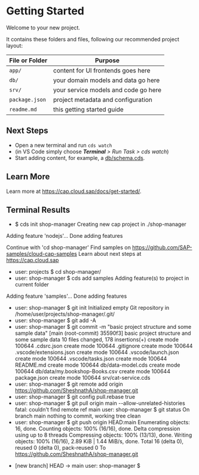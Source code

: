 # Getting Started

Welcome to your new project.

It contains these folders and files, following our recommended project layout:

File or Folder | Purpose
---------|----------
`app/` | content for UI frontends goes here
`db/` | your domain models and data go here
`srv/` | your service models and code go here
`package.json` | project metadata and configuration
`readme.md` | this getting started guide


## Next Steps

- Open a new terminal and run `cds watch` 
- (in VS Code simply choose _**Terminal** > Run Task > cds watch_)
- Start adding content, for example, a [db/schema.cds](db/schema.cds).


## Learn More

Learn more at https://cap.cloud.sap/docs/get-started/.

## Terminal Results

- $ cds init shop-manager
Creating new cap project in ./shop-manager

Adding feature 'nodejs'... 
Done adding features

Continue with 'cd shop-manager'
Find samples on https://github.com/SAP-samples/cloud-cap-samples
Learn about next steps at https://cap.cloud.sap

- user: projects $ cd shop-manager/
- user: shop-manager $ cds add samples
Adding feature(s) to project in current folder

Adding feature 'samples'... 
Done adding features

- user: shop-manager $ git init
Initialized empty Git repository in /home/user/projects/shop-manager/.git/
- user: shop-manager $ git add -A
- user: shop-manager $ git commit -m "basic project structure and some sample data"
[main (root-commit) 35590f3] basic project structure and some sample data
 10 files changed, 178 insertions(+)
 create mode 100644 .cdsrc.json
 create mode 100644 .gitignore
 create mode 100644 .vscode/extensions.json
 create mode 100644 .vscode/launch.json
 create mode 100644 .vscode/tasks.json
 create mode 100644 README.md
 create mode 100644 db/data-model.cds
 create mode 100644 db/data/my.bookshop-Books.csv
 create mode 100644 package.json
 create mode 100644 srv/cat-service.cds
- user: shop-manager $ git remote add origin https://github.com/SheshnathA/shop-manager.git
- user: shop-manager $ git config pull.rebase true
- user: shop-manager $ git pull origin main --allow-unrelated-histories
fatal: couldn't find remote ref main
user: shop-manager $ git status
On branch main
nothing to commit, working tree clean
- user: shop-manager $ git push origin HEAD:main
Enumerating objects: 16, done.
Counting objects: 100% (16/16), done.
Delta compression using up to 8 threads
Compressing objects: 100% (13/13), done.
Writing objects: 100% (16/16), 2.89 KiB | 1.44 MiB/s, done.
Total 16 (delta 0), reused 0 (delta 0), pack-reused 0
To https://github.com/SheshnathA/shop-manager.git
 * [new branch]      HEAD -> main
user: shop-manager $ 